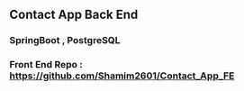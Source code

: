 ## Contact App Back End
### SpringBoot , PostgreSQL


### Front End Repo : https://github.com/Shamim2601/Contact_App_FE
